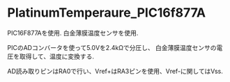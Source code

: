 # PlatinumTemperaure_PIC16f877A

PIC16F877Aを使用.
白金薄膜温度センサを使用.

PICのADコンバータを使って5.0Vを2.4kΩで分圧し、
白金薄膜温度センサの電圧を取得して、温度に変換する.

AD読み取りピンはRA0で行い、Vref+はRA3ピンを使用、Vref-に関してはVss.
